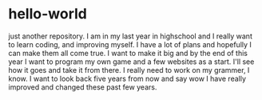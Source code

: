 # hello-world
just another repository.
I am in my last year in highschool and I really want to learn coding, and improving myself. I have a lot of plans and hopefully I can make them all come true. I want to make it big and by the end of this year I want to program my own game and a few websites as a start. I'll see how it goes and take it from there. I really need to work on my grammer, I know. I want to look back five years from now and say wow I have really improved and changed these past few years.
